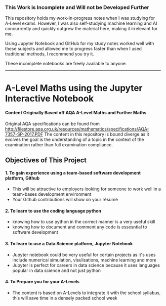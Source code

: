 ### This Work is Incomplete and Will not be Developed Further

This repository holds my work-in-progress notes when I was studying for A-Level exams.
However, I was also self-studying machine learning and AI concurrently and quickly outgrew the material here, making it irrelevant for me.

Using Jupyter Notebook and GitHub for my study notes worked well with these subjects and allowed me to progress faster than when I used traditional methods, I recommend you try it.

These incomplete notebooks are freely available to anyone.

---

# A-Level Maths using the Jupyter Interactive Notebook

#### Content Originally Based off AQA A-Level Maths and Further Maths

Original AQA specifications can be found from
http://filestore.aqa.org.uk/resources/mathematics/specifications/AQA-7357-SP-2017.PDF
The content in this repository is bound diverge as it evolves the goal is the understanding of a topic in the context of the examination rather than full examination compliance.


## Objectives of This Project

#### 1. To gain experience using a team-based software development platform, Github
  * This will be attractive to employers looking for someone to work well in a team-bases development environment
  * Your Github contributions will show on your résumé

#### 2. To learn to use the coding language python
  * knowing how to use python in the correct manner is a very useful skill
  * knowing how to document and comment any code is essesntial to software development

#### 3. To learn to use a Data Science platform, Jupyter Notebook
  * Jupyter notebook could be very useful for certain projects as it's uses include numerical simulation, visulisations, machine learning and more
  * Jupyter is perfect for careers in data science because it uses languages popular in data science and not just python

#### 4. To Prepare you for your A-Levels
  * The content is based on A-Levels to integrate it with the school syllabus, this will save time in a densely packed school week
